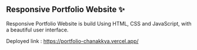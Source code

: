 ## Responsive Portfolio Website ✨

Responsive Portfolio Website is build Using HTML, CSS and JavaScript, with a beautiful user interface. 

Deployed link : https://portfolio-chanakkya.vercel.app/
